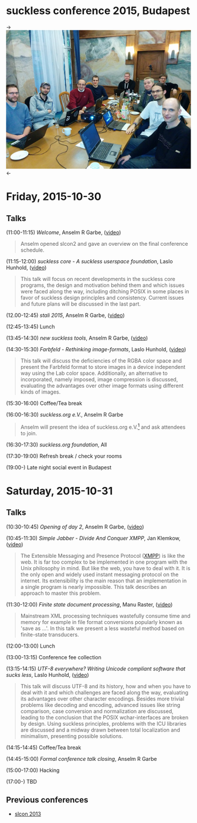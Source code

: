 suckless conference 2015, Budapest
==================================

->[![slcon2015 group photo](slcon2015-s.png)](slcon2015.png)<-

Friday, 2015-10-30
==================

Talks
-----

(11:00-11:15) *Welcome*, Anselm R Garbe, ([video](http://dl.sta.li/slcon/2015/slcon-2015-00-arg-welcome.mts))

> Anselm opened slcon2 and gave an overview on the final conference schedule.

(11:15-12:00) *suckless core - A suckless userspace foundation*, Laslo Hunhold, ([video](http://dl.sta.li/slcon/2015/slcon-2015-01-frign-suckless_core.mts))

> This talk will focus on recent developments in the suckless core
  programs, the design and motivation behind them and which issues were
  faced along the way, including ditching POSIX in some places in favor of
  suckless design principles and consistency.
  Current issues and future plans will be discussed in the last part.

(12.00-12:45) *stali 2015*, Anselm R Garbe, ([video](http://dl.sta.li/slcon/2015/slcon-2015-02-arg-stali_2015.mts))

(12:45-13:45) Lunch

(13:45-14:30) *new suckless tools*, Anselm R Garbe, ([video](http://dl.sta.li/slcon/2015/slcon-2015-03-arg-new_suckless_tools.mts))

(14:30-15:30) *Farbfeld - Rethinking image-formats*, Laslo Hunhold, ([video](http://dl.sta.li/slcon/2015/slcon-2015-04-frign-farbfeld.mts))

> This talk will discuss the deficiencies of the RGBA color space and
  present the Farbfeld format to store images in a device independent
  way using the Lab color space.
  Additionally, an alternative to incorporated, namely imposed, image
  compression is discussed, evaluating the advantages over other image
  formats using different kinds of images.

(15:30-16:00) Coffee/Tea break

(16:00-16:30) *suckless.org e.V.*, Anselm R Garbe

> Anselm will present the idea of suckless.org e.V.[<sup>1</sup>][1] and ask attendees
  to join.

(16:30-17:30) *suckless.org foundation*, All

(17:30-19:00) Refresh break / check your rooms

(19:00-) Late night social event in Budapest


Saturday, 2015-10-31
====================

Talks
-----

(10:30-10:45) *Opening of day 2*, Anselm R Garbe, ([video](http://dl.sta.li/slcon/2015/slcon-2015-06-arg-opening_of_day_2.mts))

(10:45-11:30) *Simple Jabber - Divide And Conquer XMPP*, Jan Klemkow, ([video](http://dl.sta.li/slcon/2015/slcon-2015-07-klenkow-simple_jabber.mts))

> The Extensible Messaging and Presence Protocol ([XMPP][2]) is like the web. It is
  far too complex to be implemented in one program with the Unix philosophy in mind.
  But like the web, you have to deal with it. It is the only open
  and widely used instant messaging protocol on the internet.
  Its extensibility is the main reason that an implementation in a single
  program is nearly impossible. This talk describes an approach to master this problem.

(11:30-12:00) *Finite state document processing*, Manu Raster, ([video](http://dl.sta.li/slcon/2015/slcon-2015-08-raster-finite_state_document_processing.mts))

> Mainstream XML processing techniques wastefully consume time
  and memory for example in file format conversions popularly
  known as 'save as …'. In this talk we present a less
  wasteful method based on finite-state transducers.

(12:00-13:00) Lunch

(13:00-13:15) Conference fee collection

(13:15-14:15) *UTF-8 everywhere? Writing Unicode compliant software that sucks less*, Laslo Hunhold, ([video](http://dl.sta.li/slcon/2015/slcon-2015-09-frign-utf-8_everywhere.mts))

> This talk will discuss UTF-8 and its history, how and when you have to
  deal with it and which challenges are faced along the way, evaluating
  its advantages over other character encodings.
  Besides more trivial problems like decoding and encoding, advanced
  issues like string comparison, case conversion and normalization are
  discussed, leading to the conclusion that the POSIX wchar-interfaces
  are broken by design.
  Using suckless principles, problems with the ICU libraries are discussed
  and a midway drawn between total localization and minimalism,
  presenting possible solutions.

(14:15-14:45) Coffee/Tea break

(14:45-15:00) *Formal conference talk closing*, Anselm R Garbe

(15:00-17:00) Hacking

(17:00-) TBD


Previous conferences
--------------------
* [slcon 2013](http://suckless.org/conference/2013)

[1]: https://en.wikipedia.org/wiki/Eingetragener_Verein
[2]: http://xmpp.org/
